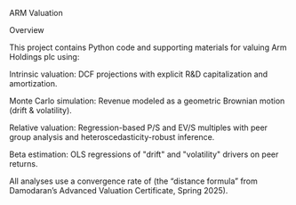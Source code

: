 ARM Valuation

Overview

This project contains Python code and supporting materials for valuing Arm Holdings plc using:

Intrinsic valuation: DCF projections with explicit R&D capitalization and amortization.

Monte Carlo simulation: Revenue modeled as a geometric Brownian motion (drift & volatility).

Relative valuation: Regression-based P/S and EV/S multiples with peer group analysis and heteroscedasticity-robust inference.

Beta estimation: OLS regressions of "drift" and "volatility" drivers on peer returns.

All analyses use a convergence rate of  (the “distance formula” from Damodaran’s Advanced Valuation Certificate, Spring 2025).
